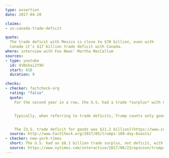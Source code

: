 ```yaml
---
type: assertion
date: 2017-04-28

claims:
- us-canada-trade-deficit

quote:
  The trade deficit with Mexico is close to $70 billion, even with
  Canada it’s $17 billion trade deficit with Canada.
where: interview with Fox News' Martha MacCallum
sources:
- type: youtube
  id: dsNshai2Y9U
  start: 416
  duration: 9

checks:
- checker: factcheck-org
  rating: "false"
  quote:
    For the second year in a row, the U.S. had a trade *surplus* with Canada. In 2016, the U.S. had an $8.1 billion trade surplus in goods and services with Canada, up nearly 33 percent from the $6.1 billion surplus in 2015. The last time the U.S. had a deficit with Canada was 2014.


    Typically, when referring to trade deficits, Trump counts only goods and not services. But, even if that were the case here, he would be overstating the U.S. trade deficit for goods with Canada.


    The [U.S. trade deficit for goods was $11.2 billion](https://www.census.gov/foreign-trade/balance/c1220.html) with Canada in 2016, so Trump would have overstated the trade deficit for goods by $5.8 billion, or more than half. Not only that, but the trade deficit for goods has dropped significantly over the last few decades. It was $78.3 billion in 2008. The $11.2 billion trade deficit in goods is the lowest it has been since 1993, when it was $10.8 billion.
  source: http://www.FactCheck.org/2017/05/trumps-100-day-boasts/
- checker: new-york-times
  short: The U.S. had an $8.1 billion trade surplus, not deficit, with Canada in 2016.
  source: https://www.nytimes.com/interactive/2017/06/23/opinion/trumps-lies.html
---
```

